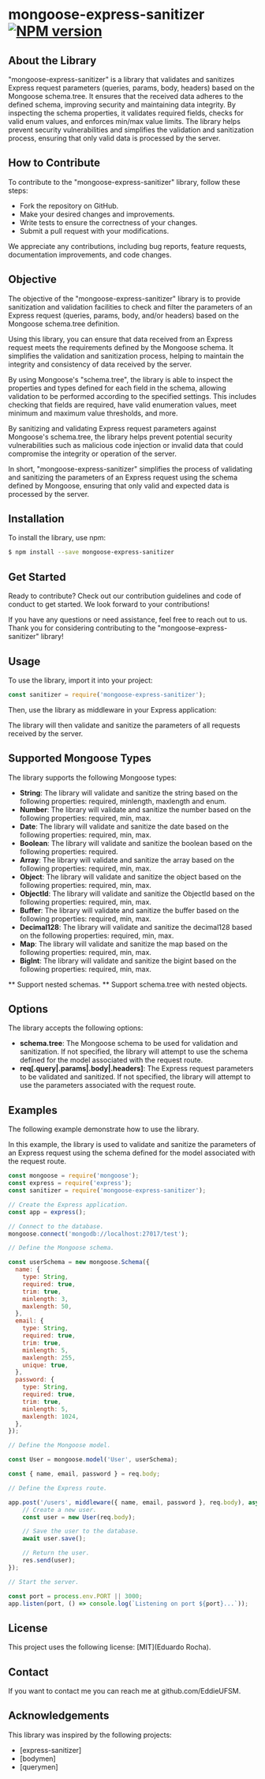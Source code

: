 # mongoose-express-sanitizer [![NPM version](https://badge.fury.io/js/mongoose-express-sanitizer.svg)](https://npmjs.org/package/mongoose-express-sanitizer) 

## About the Library

"mongoose-express-sanitizer" is a library that validates and sanitizes Express request parameters (queries, params, body, headers) based on the Mongoose schema.tree. It ensures that the received data adheres to the defined schema, improving security and maintaining data integrity. By inspecting the schema properties, it validates required fields, checks for valid enum values, and enforces min/max value limits. The library helps prevent security vulnerabilities and simplifies the validation and sanitization process, ensuring that only valid data is processed by the server.


## How to Contribute

To contribute to the "mongoose-express-sanitizer" library, follow these steps:

- Fork the repository on GitHub.
- Make your desired changes and improvements.
- Write tests to ensure the correctness of your changes.
- Submit a pull request with your modifications.

We appreciate any contributions, including bug reports, feature requests, documentation improvements, and code changes.


## Objective

The objective of the "mongoose-express-sanitizer" library is to provide sanitization and validation facilities to check and filter the parameters of an Express request (queries, params, body, and/or headers) based on the Mongoose schema.tree definition.

Using this library, you can ensure that data received from an Express request meets the requirements defined by the Mongoose schema. It simplifies the validation and sanitization process, helping to maintain the integrity and consistency of data received by the server.

By using Mongoose's "schema.tree", the library is able to inspect the properties and types defined for each field in the schema, allowing validation to be performed according to the specified settings. This includes checking that fields are required, have valid enumeration values, meet minimum and maximum value thresholds, and more.

By sanitizing and validating Express request parameters against Mongoose's schema.tree, the library helps prevent potential security vulnerabilities such as malicious code injection or invalid data that could compromise the integrity or operation of the server.

In short, "mongoose-express-sanitizer" simplifies the process of validating and sanitizing the parameters of an Express request using the schema defined by Mongoose, ensuring that only valid and expected data is processed by the server.

## Installation

To install the library, use npm:

```sh
$ npm install --save mongoose-express-sanitizer
```

## Get Started

Ready to contribute? Check out our contribution guidelines and code of conduct to get started. We look forward to your contributions!

If you have any questions or need assistance, feel free to reach out to us. Thank you for considering contributing to the "mongoose-express-sanitizer" library!

## Usage

To use the library, import it into your project:

```js
const sanitizer = require('mongoose-express-sanitizer');
```

Then, use the library as middleware in your Express application:

The library will then validate and sanitize the parameters of all requests received by the server.

## Supported Mongoose Types 

The library supports the following Mongoose types:

- **String**: The library will validate and sanitize the string based on the following properties: required, minlength, maxlength and enum.
- **Number**: The library will validate and sanitize the number based on the following properties: required, min, max.
- **Date**: The library will validate and sanitize the date based on the following properties: required, min, max.
- **Boolean**: The library will validate and sanitize the boolean based on the following properties: required.
- **Array**: The library will validate and sanitize the array based on the following properties: required, min, max.
- **Object**: The library will validate and sanitize the object based on the following properties: required, min, max.
- **ObjectId**: The library will validate and sanitize the ObjectId based on the following properties: required, min, max.
- **Buffer**: The library will validate and sanitize the buffer based on the following properties: required, min, max.
- **Decimal128**: The library will validate and sanitize the decimal128 based on the following properties: required, min, max.
- **Map**: The library will validate and sanitize the map based on the following properties: required, min, max.
- **BigInt**: The library will validate and sanitize the bigint based on the following properties: required, min, max.
  
** Support nested schemas.
** Support schema.tree with nested objects.

## Options

The library accepts the following options:

- **schema.tree**: The Mongoose schema to be used for validation and sanitization. If not specified, the library will attempt to use the schema defined for the model associated with the request route.
- **req[.query|.params|.body|.headers]**: The Express request parameters to be validated and sanitized. If not specified, the library will attempt to use the parameters associated with the request route.

## Examples

The following example demonstrate how to use the library.

In this example, the library is used to validate and sanitize the parameters of an Express request using the schema defined for the model associated with the request route.

```js
const mongoose = require('mongoose');
const express = require('express');
const sanitizer = require('mongoose-express-sanitizer');

// Create the Express application.
const app = express();

// Connect to the database.
mongoose.connect('mongodb://localhost:27017/test');

// Define the Mongoose schema.

const userSchema = new mongoose.Schema({
  name: {
    type: String,
    required: true,
    trim: true,
    minlength: 3,
    maxlength: 50,
  },
  email: {
    type: String,
    required: true,
    trim: true,
    minlength: 5,
    maxlength: 255,
    unique: true,
  },
  password: {
    type: String,
    required: true,
    trim: true,
    minlength: 5,
    maxlength: 1024,
  },
});

// Define the Mongoose model.

const User = mongoose.model('User', userSchema);

const { name, email, password } = req.body;

// Define the Express route.

app.post('/users', middleware({ name, email, password }, req.body), async (req, res) => {
    // Create a new user.
    const user = new User(req.body);

    // Save the user to the database.
    await user.save();

    // Return the user.
    res.send(user);
});

// Start the server.

const port = process.env.PORT || 3000;
app.listen(port, () => console.log(`Listening on port ${port}...`));
```

## License

This project uses the following license: [MIT](Eduardo Rocha).

## Contact

If you want to contact me you can reach me at github.com/EddieUFSM.

## Acknowledgements

This library was inspired by the following projects:

- [express-sanitizer]
- [bodymen]
- [querymen]
